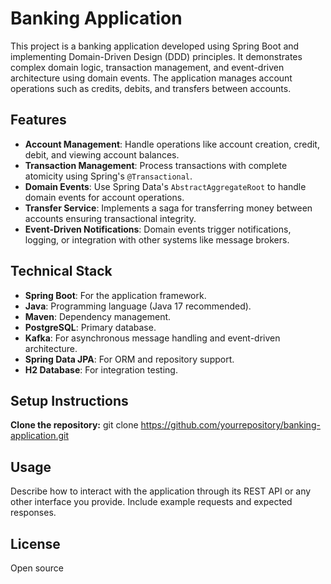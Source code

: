 # Banking Application

This project is a banking application developed using Spring Boot and implementing Domain-Driven Design (DDD) principles. It demonstrates complex domain logic, transaction management, and event-driven architecture using domain events. The application manages account operations such as credits, debits, and transfers between accounts.

## Features

- **Account Management**: Handle operations like account creation, credit, debit, and viewing account balances.
- **Transaction Management**: Process transactions with complete atomicity using Spring's `@Transactional`.
- **Domain Events**: Use Spring Data's `AbstractAggregateRoot` to handle domain events for account operations.
- **Transfer Service**: Implements a saga for transferring money between accounts ensuring transactional integrity.
- **Event-Driven Notifications**: Domain events trigger notifications, logging, or integration with other systems like message brokers.

## Technical Stack

- **Spring Boot**: For the application framework.
- **Java**: Programming language (Java 17 recommended).
- **Maven**: Dependency management.
- **PostgreSQL**: Primary database.
- **Kafka**: For asynchronous message handling and event-driven architecture.
- **Spring Data JPA**: For ORM and repository support.
- **H2 Database**: For integration testing.

## Setup Instructions

**Clone the repository:**
   git clone https://github.com/yourrepository/banking-application.git

## Usage
Describe how to interact with the application through its REST API or any other interface you provide. Include example requests and expected responses.

## License
Open source